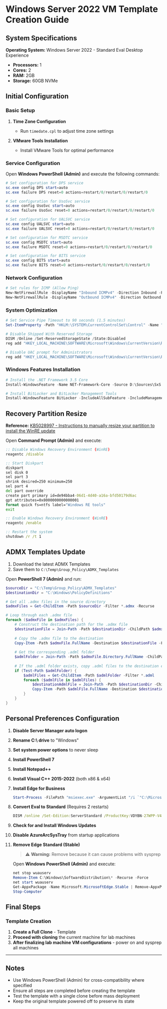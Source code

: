 # Windows Server 2022 VM Template Creation Guide

## System Specifications

**Operating System:** Windows Server 2022 - Standard Eval Desktop Experience
- **Processors:** 1
- **Cores:** 2
- **RAM:** 2GB
- **Storage:** 60GB NVMe

## Initial Configuration

### Basic Setup
1. **Time Zone Configuration**
   - Run `timedate.cpl` to adjust time zone settings

2. **VMware Tools Installation**
   - Install VMware Tools for optimal performance

### Service Configuration

Open **Windows PowerShell (Admin)** and execute the following commands:

```powershell
# Set configuration for DPS service
sc.exe config DPS start=auto
sc.exe failure DPS reset=0 actions=restart/0/restart/0/restart/0

# Set configuration for UsoSvc service
sc.exe config UsoSvc start=auto
sc.exe failure UsoSvc reset=0 actions=restart/0/restart/0/restart/0

# Set configuration for UALSVC service
sc.exe config UALSVC start=auto
sc.exe failure UALSVC reset=0 actions=restart/0/restart/0/restart/0

# Set configuration for MSDTC service
sc.exe config MSDTC start=auto
sc.exe failure MSDTC reset=0 actions=restart/0/restart/0/restart/0

# Set configuration for BITS service
sc.exe config BITS start=auto
sc.exe failure BITS reset=0 actions=restart/0/restart/0/restart/0
```

### Network Configuration

```powershell
# Set rules for ICMP (Allow Ping)
New-NetFirewallRule -DisplayName "Inbound ICMPv4" -Direction Inbound -Protocol ICMPv4 -Action Allow -Profile Any -Enabled True
New-NetFirewallRule -DisplayName "Outbound ICMPv4" -Direction Outbound -Protocol ICMPv4 -Action Allow -Profile Any -Enabled True
```

### System Optimization

```powershell
# Set Service Pipe Timeout to 90 seconds (1.5 minutes)
Set-ItemProperty -Path "HKLM:\SYSTEM\CurrentControlSet\Control" -Name "ServicesPipeTimeout" -Value 0x15f90 -Type DWord

# Disable Shipped With Reserved Storage
DISM /Online /Set-ReservedStorageState /State:Disabled
reg add "HKEY_LOCAL_MACHINE\SOFTWARE\Microsoft\Windows\CurrentVersion\ReserveManager" /v "ShippedWithReserves" /t REG_DWORD /d 0 /f

# Disable UAC prompt for Administrators
reg add "HKEY_LOCAL_MACHINE\SOFTWARE\Microsoft\Windows\CurrentVersion\Policies\System" /v ConsentPromptBehaviorAdmin /t REG_DWORD /d 0 /f
```

### Windows Features Installation

```powershell
# Install the .NET Framework 3.5 Core
Install-WindowsFeature -Name NET-Framework-Core -Source D:\Sources\SxS

# Install BitLocker and BitLocker Management Tools
Install-WindowsFeature BitLocker -IncludeAllSubFeature -IncludeManagementTools -Restart
```

## Recovery Partition Resize

**Reference:** [KB5028997 - Instructions to manually resize your partition to install the WinRE update](https://support.microsoft.com/en-us/topic/kb5028997-instructions-to-manually-resize-your-partition-to-install-the-winre-update-400faa27-9343-461c-ada9-24c8229763bf)

Open **Command Prompt (Admin)** and execute:

```cmd
:: Disable Windows Recovery Environment (WinRE)
reagentc /disable

:: Start Diskpart
diskpart
sel disk 0
sel part 3
shrink desired=250 minimum=250
sel part 4
del part override
create part primary id=de94bba4-06d1-4d40-a16a-bfd50179d6ac
gpt attributes=0x8000000000000001
format quick fs=ntfs label="Windows RE tools"
exit

:: Enable Windows Recovery Environment (WinRE)
reagentc /enable

:: Restart the system
shutdown /r /t 1
```

## ADMX Templates Update

1. Download the latest ADMX Templates
2. Save them to `C:\Temp\Group_Policy\ADMX_Templates`

Open **PowerShell 7 (Admin)** and run:

```powershell
$sourceDir = "C:\Temp\Group_Policy\ADMX_Templates"
$destinationDir = "C:\Windows\PolicyDefinitions"

# Get all .admx files in the source directory
$admxFiles = Get-ChildItem -Path $sourceDir -Filter *.admx -Recurse

# Loop through each .admx file
foreach ($admxFile in $admxFiles) {
    # Construct the destination path for the .admx file
    $destinationFile = Join-Path -Path $destinationDir -ChildPath $admxFile.Name
	
    # Copy the .admx file to the destination
    Copy-Item -Path $admxFile.FullName -Destination $destinationFile -Force -Verbose
	
    # Get the corresponding .adml folder
    $admlFolder = Join-Path -Path $admxFile.Directory.FullName -ChildPath "en-US"
	
    # If the .adml folder exists, copy .adml files to the destination en-US folder
    if (Test-Path $admlFolder) {
        $admlFiles = Get-ChildItem -Path $admlFolder -Filter *.adml
        foreach ($admlFile in $admlFiles) {
            $destinationAdmlFile = Join-Path -Path $destinationDir -ChildPath ("en-US\" + $admlFile.Name)
            Copy-Item -Path $admlFile.FullName -Destination $destinationAdmlFile -Force -Verbose
        }
    }
}
```

## Personal Preferences Configuration

1. **Disable Server Manager auto logon**
2. **Rename C:\ drive** to "Windows"
3. **Set system power options** to never sleep
4. **Install PowerShell 7**
5. **Install Notepad++**
6. **Install Visual C++ 2015-2022** (both x86 & x64)

7. **Install Edge for Business**
   ```powershell
   Start-Process -FilePath "msiexec.exe" -ArgumentList "/i `"C:\MicrosoftEdgeEnterpriseX64.msi`" /qn /quiet /norestart DONOTCREATEDESKTOPSHORTCUT=true" -Wait
   ```

8. **Convert Eval to Standard** (Requires 2 restarts)
   ```cmd
   DISM /online /Set-Edition:ServerStandard /ProductKey:VDYBN-27WPP-V4HQT-9VMD4-VMK7H /AcceptEula /NoRestart
   ```

9. **Check for and Install Windows Updates**

10. **Disable AzureArcSysTray** from startup applications

11. **Remove Edge Standard (Stable)**
    > ⚠️ **Warning:** Remove because it can cause problems with sysprep

    Open **Windows PowerShell (Admin)** and execute:
    ```powershell
    net stop wuauserv
    Remove-Item C:\Windows\SoftwareDistribution\* -Recurse -Force
    net start wuauserv
    Get-AppxPackage -Name Microsoft.MicrosoftEdge.Stable | Remove-AppxPackage
    Stop-Computer
    ```

## Final Steps

### Template Creation
1. **Create a Full Clone** - Template
2. **Proceed with cloning** the current machine for lab machines
3. **After finalizing lab machine VM configurations** - power on and sysprep all machines

---

## Notes

- Use Windows PowerShell (Admin) for cross-compatibility where specified
- Ensure all steps are completed before creating the template
- Test the template with a single clone before mass deployment
- Keep the original template powered off to preserve its state
